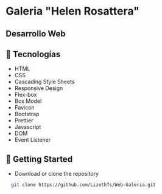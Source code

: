 # Galeria "Helen Rosattera"
## Desarrollo Web 

## 🚀 Tecnologías

- HTML
- CSS
- Cascading Style Sheets
- Responsive Design
- Flex-box
- Box Model
- Favicon
- Bootstrap
- Prettier
- Javascript
- DOM
- Event Listener


## 📁 Getting Started

- Download or clone the repository
```bash
  git clone https://github.com/LizethTs/Web-Galeria.git
```